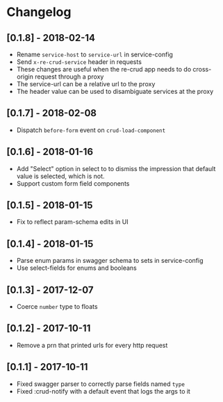 # Changelog

## [0.1.8] - 2018-02-14
- Rename `service-host` to `service-url` in service-config
- Send `x-re-crud-service` header in requests
- These changes are useful when the re-crud app needs to do cross-origin request through a proxy
- The service-url can be a relative url to the proxy
- The header value can be used to disambiguate services at the proxy

## [0.1.7] - 2018-02-08
- Dispatch `before-form` event on `crud-load-component`

## [0.1.6] - 2018-01-16
- Add "Select" option in select to to dismiss the impression that default value is selected, which is not.
- Support custom form field components

## [0.1.5] - 2018-01-15
- Fix to reflect param-schema edits in UI

## [0.1.4] - 2018-01-15
- Parse enum params in swagger schema to sets in service-config
- Use select-fields for enums and booleans

## [0.1.3] - 2017-12-07
- Coerce `number` type to floats

## [0.1.2] - 2017-10-11
- Remove a prn that printed urls for every http request

## [0.1.1] - 2017-10-11
- Fixed swagger parser to correctly parse fields named `type`
- Fixed :crud-notify with a default event that logs the args to it
